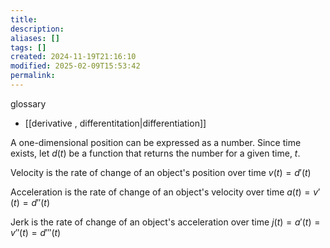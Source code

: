 ```yaml
---
title: 
description: 
aliases: []
tags: []
created: 2024-11-19T21:16:10
modified: 2025-02-09T15:53:42
permalink:
---
```


glossary
- [[derivative , differentitation|differentiation]]

A one-dimensional position can be expressed as a number.
Since time exists, let $d(t)$ be a function that returns the number for a given time, $t$.

Velocity is the rate of change of an object's position over time
$v(t)=d'(t)$

Acceleration is the rate of change of an object's velocity over time
$a(t)=v'(t)=d''(t)$

Jerk is the rate of change of an object's acceleration over time
$j(t)=a'(t)=v''(t)=d'''(t)$
